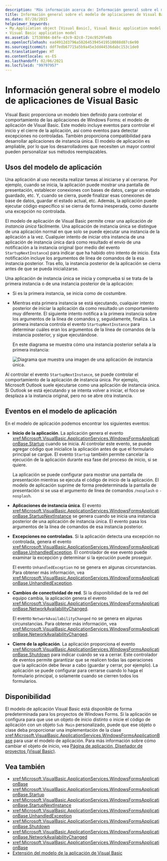 ```yaml
---
description: 'Más información acerca de: Información general sobre el modelo de aplicaciones de Visual Basic'
title: Información general sobre el modelo de aplicaciones de Visual Basic
ms.date: 07/20/2015
helpviewer_keywords:
- My.Application object [Visual Basic], Visual Basic application model
- Visual Basic application model
ms.assetid: 17538984-84fe-43c9-82c8-724c9529fe8b
ms.openlocfilehash: ead4912d3796a5826453945419510088d87c6e90
ms.sourcegitcommit: ddf7edb67715a5b9a45e3dd44536dabc153c1de0
ms.translationtype: HT
ms.contentlocale: es-ES
ms.lasthandoff: 02/06/2021
ms.locfileid: "99797957"
---
```

# <a name="overview-of-the-visual-basic-application-model"></a>Información general sobre el modelo de aplicaciones de Visual Basic

Visual Basic proporciona un modelo bien definido para controlar el comportamiento de las aplicaciones de Windows Forms: el modelo de aplicación de Visual Basic. Este modelo incluye eventos para controlar el inicio y el cierre de la aplicación, así como eventos para detectar excepciones no controladas. También proporciona compatibilidad para desarrollar aplicaciones de instancia única. El modelo de aplicación es ampliable, por lo que los desarrolladores que necesiten un mayor control pueden personalizar sus métodos reemplazables.  
  
## <a name="uses-for-the-application-model"></a>Usos del modelo de aplicación  

 Una aplicación al uso necesita realizar tareas al iniciarse y al cerrarse. Por ejemplo, cuando se inicia, la aplicación puede mostrar una pantalla de presentación, establecer conexiones con bases de datos, cargar un estado guardado, etc. Y, cuando se cierra, puede finalizar esas conexiones de base de datos, guardar el estado actual, etc. Además, la aplicación puede ejecutar código específico si se cierra de forma inesperada, como durante una excepción no controlada.  
  
 El modelo de aplicación de Visual Basic permite crear una aplicación *de instancia única* fácilmente. Una aplicación de instancia única se distingue de una aplicación normal en que solo se puede ejecutar una instancia de la aplicación a la vez. Cualquier intento de iniciar otra instancia de una aplicación de instancia única dará como resultado el envío de una notificación a la instancia original (por medio del evento `StartupNextInstance`) para indicar que ha habido otro intento de inicio. Esta notificación incluye los argumentos de línea de comandos de la esa instancia posterior. Tras ello, la instancia posterior de la aplicación se cierra antes de que se pueda inicializarse.  
  
 Una aplicación de instancia única se inicia y comprueba si se trata de la primera instancia o de una instancia posterior de la aplicación:  
  
- Si es la primera instancia, se inicia como de costumbre.  
  
- Mientras esta primera instancia se está ejecutando, cualquier intento posterior de iniciar la aplicación da como resultado un comportamiento muy diferente. El siguiente intento notifica a la primera instancia sobre los argumentos de la línea de comandos y, seguidamente, finaliza. La primera instancia controla el evento `StartupNextInstance` para determinar cuáles eran los argumentos de la línea de comandos de la instancia posterior, y sigue ejecutándose.  
  
     En este diagrama se muestra cómo una instancia posterior señala a la primera instancia:  
  
     ![Diagrama que muestra una imagen de una aplicación de instancia única.](./media/overview-of-the-visual-basic-application-model/single-instance-application.gif)  
  
 Al controlar el evento `StartupNextInstance`, se puede controlar el comportamiento de la aplicación de instancia única. Por ejemplo, Microsoft Outlook suele ejecutarse como una aplicación de instancia única. Si Outlook se está ejecutando y se intenta volver a iniciar, el foco se desplaza a la instancia original, pero no se abre otra instancia.  
  
## <a name="events-in-the-application-model"></a>Eventos en el modelo de aplicación  

 En el modelo de aplicación podemos encontrar los siguientes eventos:  
  
- **Inicio de la aplicación**. La aplicación genera el evento <xref:Microsoft.VisualBasic.ApplicationServices.WindowsFormsApplicationBase.Startup> cuando se inicia. Al controlar este evento, se puede agregar código que inicialice la aplicación antes de que el formulario principal se cargue. El evento `Startup` también permite cancelar la ejecución de la aplicación durante esa fase del proceso de inicio, si se quiere.  
  
     La aplicación se puede configurar para mostrar una pantalla de presentación mientras se ejecuta el código de inicio de la aplicación. El modelo de aplicación suprime de forma predeterminada la pantalla de presentación si se usa el argumento de línea de comandos `/nosplash` o `-nosplash`.  
  
- **Aplicaciones de instancia única**. El evento <xref:Microsoft.VisualBasic.ApplicationServices.WindowsFormsApplicationBase.StartupNextInstance> se genera cuando se inicia una instancia posterior de una aplicación de instancia única. El evento pasa los argumentos de la línea de comandos de esa instancia posterior.  
  
- **Excepciones no controladas**. Si la aplicación detecta una excepción no controlada, genera el evento <xref:Microsoft.VisualBasic.ApplicationServices.WindowsFormsApplicationBase.UnhandledException>. El controlador de ese evento puede examinar la excepción y determinar si la ejecución puede proseguir.  
  
     El evento `UnhandledException` no se genera en algunas circunstancias. Para obtener más información, vea <xref:Microsoft.VisualBasic.ApplicationServices.WindowsFormsApplicationBase.UnhandledException>.  
  
- **Cambios de conectividad de red**. Si la disponibilidad de la red del equipo cambia, la aplicación genera el evento <xref:Microsoft.VisualBasic.ApplicationServices.WindowsFormsApplicationBase.NetworkAvailabilityChanged>.  
  
     El evento `NetworkAvailabilityChanged` no se genera en algunas circunstancias. Para obtener más información, vea <xref:Microsoft.VisualBasic.ApplicationServices.WindowsFormsApplicationBase.NetworkAvailabilityChanged>.  
  
- **Cierre de la aplicación**. La aplicación proporciona el evento <xref:Microsoft.VisualBasic.ApplicationServices.WindowsFormsApplicationBase.Shutdown> para indicar cuándo se va a cerrar. Este controlador de eventos permite garantizar que se realicen todas las operaciones que la aplicación debe llevar a cabo (guardar y cerrar, por ejemplo). La aplicación se puede configurar para cerrarse cuando lo haga el formulario principal, o solamente cuando se cierren todos los formularios.  
  
## <a name="availability"></a>Disponibilidad  

 El modelo de aplicación Visual Basic está disponible de forma predeterminada para los proyectos de Windows Forms. Si la aplicación se configura para que use un objeto de inicio distinto o inicie el código de aplicación con un objeto `Sub Main` personalizado, puede que ese objeto o clase deba proporcionar una implementación de la clase <xref:Microsoft.VisualBasic.ApplicationServices.WindowsFormsApplicationBase> para usar el modelo de aplicación. Para más información sobre cómo cambiar el objeto de inicio, vea [Página de aplicación, Diseñador de proyectos (Visual Basic)](/visualstudio/ide/reference/application-page-project-designer-visual-basic).  
  
## <a name="see-also"></a>Vea también

- <xref:Microsoft.VisualBasic.ApplicationServices.WindowsFormsApplicationBase>
- <xref:Microsoft.VisualBasic.ApplicationServices.WindowsFormsApplicationBase.Startup>
- <xref:Microsoft.VisualBasic.ApplicationServices.WindowsFormsApplicationBase.StartupNextInstance>
- <xref:Microsoft.VisualBasic.ApplicationServices.WindowsFormsApplicationBase.UnhandledException>
- <xref:Microsoft.VisualBasic.ApplicationServices.WindowsFormsApplicationBase.Shutdown>
- <xref:Microsoft.VisualBasic.ApplicationServices.WindowsFormsApplicationBase.NetworkAvailabilityChanged>
- <xref:Microsoft.VisualBasic.ApplicationServices.WindowsFormsApplicationBase>
- [Extensión del modelo de la aplicación de Visual Basic](../customizing-extending-my/extending-the-visual-basic-application-model.md)
